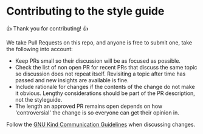 # Contributing to the style guide

:+1: Thank you for contributing! :+1:

We take Pull Requests on this repo, and anyone is free to submit one, take the
following into account:

- Keep PRs small so their discussion will be as focused as possible.
- Check the list of non open PR for recent PRs that discuss the same topic so
  discussion does not repeat itself. Revisiting a topic after time has passed
  and new insights are available is fine.
- Include rationale for changes if the contents of the change do not make it
  obvious. Lengthy considerations should be part of the PR description, not the
  styleguide.
- The length an approved PR remains open depends on how 'controversial' the
  change is so everyone can get their opinion in.

Follow the [GNU Kind Communication Guidelines](https://www.gnu.org/philosophy/kind-communication.html)
when discussing changes.
